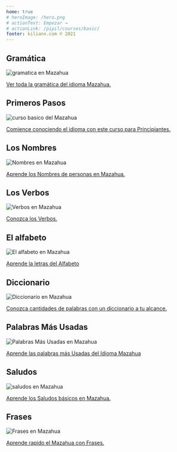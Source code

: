 ```yaml
---
home: true
# heroImage: /hero.png
# actionText: Empezar →
# actionLink: /pipil/courses/basic/
footer: kiliann.com © 2021 
---
```


<div class="features">
  <div class="feature">
    <h2>Gramática </h2>
    <img src="/home/grammar.jpg" alt="gramatica en Mazahua">
    <p><a href="/mx/mazahua/grammar/guide/">Ver toda la gramática del idioma Mazahua.</a></p>
  </div>
  <div class="feature">
    <h2>Primeros Pasos</h2>
    <img src="/home/courses.jpg" alt="curso basico del Mazahua">
    <p><a href="/mx/mazahua/courses/basic/">Comience conociendo el idioma con este curso para Principiantes.</a></p>
  </div>
  <div class="feature">
    <h2>Los Nombres</h2>
    <img src="/home/people.jpg" alt="Nombres en Mazahua">
    <p><a href="/mx/mazahua/vocabulary/people/">Aprende los Nombres de personas en Mazahua.</a></p>
  </div>
   <div class="feature">
    <h2>Los Verbos </h2>
    <img src="/home/verbs.png" alt="Verbos en Mazahua">
    <p><a href="/mx/mazahua/grammar/verbs/">Conozca los Verbos.</a></p>
  </div>
  <div class="feature">
    <h2>El alfabeto</h2>
    <img src="/home/alphabet.jpg" alt="El alfabeto en Mazahua">
    <p><a href="/mx/mazahua/grammar/alphabet/">Aprende la letras del Alfabeto</a></p>
  </div>
     <div class="feature">
    <h2>Diccionario</h2>
    <img src="/home/dictionary.jpg" alt="Diccionario en Mazahua">
    <p><a href="/mx/mazahua/dictionary/">Conozca cantidades de palabras con un diccionario a tu alcance.</a></p>
  </div>
  <div class="feature">
    <h2>Palabras Más Usadas</h2>
    <img src="/home/more_used.jpg" alt="Palabras Más Usadas en Mazahua">
    <p><a href="/mx/mazahua/vocabulary/more_used/">Aprende las palabras más Usadas del Idioma Mazahua</a></p>
  </div>
    <div class="feature">
    <h2>Saludos</h2>
    <img src="/home/greetings.jpg" alt="saludos en Mazahua">
    <p><a href="/mx/mazahua/vocabulary/greetings/">Aprende los Saludos básicos en Mazahua.</a></p>
  </div>
   <div class="feature">
    <h2>Frases</h2>
    <img src="/home/phrases.jpg" alt="Frases en Mazahua">
    <p><a href="/mx/mazahua/vocabulary/phrases/">Aprende rapido el Mazahua con Frases.</a></p>
  </div>
</div>

<!-- <counter/> -->
